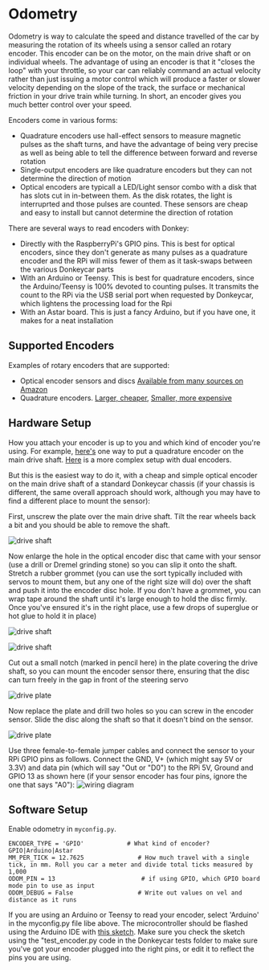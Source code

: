 # Odometry

Odometry is way to calculate the speed and distance travelled of the car by measuring the rotation of its wheels using a sensor called an rotary encoder. This encoder can be on the motor, on the main drive shaft or on individual wheels. The advantage of using an encoder is that it "closes the loop" with your throttle, so your car can reliably command an actual velocity rather than just issuing a motor control which will produce a faster or slower velocity depending on the slope of the track, the surface or mechanical friction in your drive train while turning. In short, an encoder gives you much better control over your speed.

Encoders come in various forms:
* Quadrature encoders use hall-effect sensors to measure magnetic pulses as the shaft turns, and have the advantage of being very precise as well as being able to tell the difference between forward and reverse rotation
* Single-output encoders are like quadrature encoders but they can not determine the direction of motion
* Optical encoders are typicall a LED/Light sensor combo with a disk that has slots cut in in-between them. As the disk rotates, the light is interruprted and those pulses are counted. These sensors are cheap and easy to install but cannot determine the direction of rotation

There are several ways to read encoders with Donkey:
* Directly with the RaspberryPi's GPIO pins. This is best for optical encoders, since they don't generate as many pulses as a quadrature encoder and the RPi will miss fewer of them as it task-swaps between the various Donkeycar parts
* With an Arduino or Teensy. This is best for quadrature encoders, since the Arduino/Teensy is 100% devoted to counting pulses. It transmits the count to the RPi via the USB serial port when requested by Donkeycar, which lightens the processing load for the Rpi
* With an Astar board. This is just a fancy Arduino, but if you have one, it makes for a neat installation


## Supported Encoders

Examples of rotary encoders that are supported:

* Optical encoder sensors and discs [Available from many sources on Amazon](https://amzn.to/3s05QmG)
* Quadrature encoders. [Larger, cheaper](https://amzn.to/3liBUjj), [Smaller, more expensive](https://www.sparkfun.com/products/10932)

## Hardware Setup

How you attach your encoder is up to you and which kind of encoder you're using. For example, [here's](https://diyrobocars.com/2020/01/31/how-to-add-an-encoder-to-the-donkeycar-chassis/) one way to put a quadrature encoder on the main drive shaft. [Here](https://guitar.ucsd.edu/maeece148/index.php/Project_encoders) is a more complex setup with dual encoders. 

But this is the easiest way to do it, with a cheap and simple optical encoder on the main drive shaft of a standard Donkeycar chassis (if your chassis is different, the same overall approach should work, although you may have to find a different place to mount the sensor):

First, unscrew the plate over the main drive shaft. Tilt the rear wheels back a bit and you should be able to remove the shaft.

![drive shaft](../assets/driveshaft.jpg)

Now enlarge the hole in the optical encoder disc that came with your sensor (use a drill or Dremel grinding stone) so you can slip it onto the shaft. Stretch a rubber grommet (you can use the sort typically included with servos to mount them, but any one of the right size will do) over the shaft and push it into the encoder disc hole. If you don't have a grommet, you can wrap tape around the shaft until it's large enough to hold the disc firmly. Once you've ensured it's in the right place, use a few drops of superglue or hot glue to hold it in place)

![drive shaft](../assets/encoder1.jpg)

![drive shaft](../assets/encoder2.jpg)

Cut out a small notch (marked in pencil here) in the plate covering the drive shaft, so you can mount the encoder sensor there, ensuring that the disc can turn freely in the gap in front of the steering servo

![drive plate](../assets/cuthere.jpg)

Now replace the plate and drill two holes so you can screw in the encoder sensor. Slide the disc along the shaft so that it doesn't bind on the sensor. 

![drive plate](../assets/encoder_inplace.jpg)

Use three female-to-female jumper cables and connect the sensor to your RPi GPIO pins as follows. Connect the GND, V+ (which might say 5V or 3.3V) and data pin (which will say "Out or "D0") to the RPi 5V, Ground and GPIO 13 as shown here (if your sensor encoder has four pins, ignore the one that says "A0"):
![wiring diagram](../assets/encoder_wiring.jpg)


## Software Setup

Enable odometry in `myconfig.py`.

```HAVE_ODOM = True                   # Do you have an odometer/encoder 
ENCODER_TYPE = 'GPIO'            # What kind of encoder? GPIO|Arduino|Astar 
MM_PER_TICK = 12.7625               # How much travel with a single tick, in mm. Roll you car a meter and divide total ticks measured by 1,000
ODOM_PIN = 13                        # if using GPIO, which GPIO board mode pin to use as input
ODOM_DEBUG = False                  # Write out values on vel and distance as it runs
```

If you are using an Arduino or Teensy to read your encoder, select 'Arduino' in the myconfig.py file libe above. The microcontroller should be flashed using the Arduino IDE with [this sketch](https://github.com/zlite/donkeycar/tree/master/donkeycar/parts/encoder/encoder). Make sure you check the sketch using the "test_encoder.py code in the Donkeycar tests folder to make sure you've got your encoder plugged into the right pins, or edit it to reflect the pins you are using.